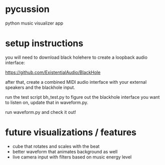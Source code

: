 # pycussion
python music visualizer app

# setup instructions
you will need to download black holehere to create a loopback audio interface:

https://github.com/ExistentialAudio/BlackHole

after that, create a combined MIDI audio interface with your external speakers and the blackhole input.

run the test script bh_test.py to figure out the blackhole interface you want to listen on, update that in waveform.py.

run waveform.py and check it out!

# future visualizations / features

- cube that rotates and scales with the beat
- better waveform that animates background as well
- live camera input with filters based on music energy level

